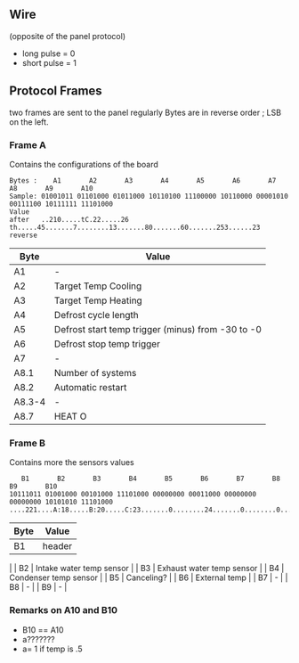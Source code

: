 
## Wire

(opposite of the panel protocol)
 - long pulse = 0
 - short pulse = 1

## Protocol Frames

two frames are sent to the panel regularly 
Bytes are in reverse order ; LSB on the left.

### Frame A

Contains the configurations of the board

```
Bytes :    A1       A2       A3       A4       A5       A6       A7       A8       A9       A10
Sample: 01001011 01101000 01011000 10110100 11100000 10110000 00001010 00111100 10111111 11101000
Value 
after   ..210.....tC.22.....26 th.....45.......7........13.......80.......60.......253......23
reverse
```

| Byte | Value |
| --- | --- |
| A1 | - |
| A2 | Target Temp Cooling |
| A3 | Target Temp Heating |
| A4 | Defrost cycle length |
| A5 | Defrost start temp trigger (minus) from -30 to -0 |
| A6 | Defrost stop temp trigger |
| A7 | - |
| A8.1 | Number of systems |
| A8.2 | Automatic restart |
| A8.3-4 | -  |
| A8.7 | HEAT O |N

### Frame B

Contains more the sensors values
```
   B1       B2       B3       B4       B5       B6       B7       B8       B9       B10
10111011 01001000 00101000 11101000 00000000 00011000 00000000 00000000 10101010 11101000
....221....A:18.....B:20.....C:23.......0........24.......0........0........85.......23
```

| Byte | Value |
| --- | --- |
| B1 | header
 |
| B2 | Intake water temp sensor |
| B3 | Exhaust water temp sensor |
| B4 | Condenser temp sensor |
| B5 | Canceling? |
| B6 | External temp |
| B7 | - |
| B8 | - |
| B9 | - |

### Remarks on A10 and B10

 - B10 == A10
 - a???????
 - a= 1 if temp is .5

